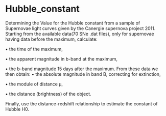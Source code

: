 # Hubble_constant
Determining the Value for the Hubble constant from a sample of Supernovae light curves given by the Canergie supernova project 2011.
Starting from the available data(70 SNe .dat files), only for supernovae having data before the maximum, calculate:

• the time of the maximum,

• the apparent magnitude in b-band at the maximum,

• the b-band magnitude 15 days after the maximum.
From these data we then obtain:
• the absolute magnitude in band B, correcting for extinction,

• the module of distance μ,

• the distance (brightness) of the object.

Finally, use the distance-redshift relationship to estimate the constant of Hubble H0.
